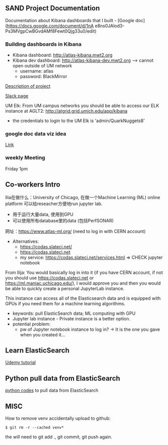 
## SAND Project Documentation

Documentation about Kibana dashboards that I built - [Google doc](https://docs.google.com/document/d/1nA
e8ns0JAlod3-Ps3MVgpCwBGvdAMf8Fewt0Qjg33u0/edit)

### Building dashboards in Kibana
- Kibana dashboard: http://atlas-kibana.mwt2.org
- Kibana dev dashboard: http://atlas-kibana-dev.mwt2.org --> cannot open outside of UM network
  - username: atlas
  - password: BlackMirror

[Description of project](https://mail.google.com/mail/u/0/#section_query/has%3Ayellow-star/FMfcgxwBVMlsdZrRPcdqJvFPCtddJzDs)

[Slack page](https://um-net-analy.slack.com/messages/DFT725D9P/)


UM Elk:
From UM campus networks you should be able to access our ELK instance at AGLT2:  http://atgrid.grid.umich.edu/app/kibana
- the credentials to login to the UM Elk is 'admin/QuarkNuggets8'


### google doc data viz idea
[Link](https://docs.google.com/document/d/1C6TU4CeRWACnS4nvKuWLn8oeIWjXKiuA0uhTnbJ_PKM/edit)


### weekly Meeting
Friday 1pm 


## Co-workers Intro
Ilia在做什么：University of Chicago, 在做一个Machine Learning (ML) online platform 可以给reseacher方便地run jupyter lab.
- 用于运行大量data, 使用到GPU
- 可以使用所有database里的data (包括PerfSONAR)

网址：https://www.atlas-ml.org/ (need to log in with CERN account)
* Alternatives: 
  - https://codas.slateci.net/
  - https://codas.slateci.net
  - my service: https://codas.slateci.net/services.html => CHECK jupyter notebook

From Ilija:
You would basically log in into it (if you have CERN account, if not you should use https://codas.slateci.net or  https://ml.maniac.uchicago.edu/), I would approve you and then you would be able to quickly create a personal JupyterLab instance.

This instance can access all of the Elasticsearch data and is equipped with GPUs if you need them for a machine learning algorithms.

- keywords: pull ElasticSearch data; ML computing with GPU
- Jupyter lab instance - Private instance is a better option.
- potential problem:
  - pw of Jupyter notebook instance to log in? -> It is the one you gave when you created it…


## Learn ElasticSearch
[Udemy tutorial](https://www.udemy.com/elasticsearch-complete-guide/learn/v4/t/lecture/7470444?start=0)


## Python pull data from ElasticSearch
[python codes](https://github.com/UM-UROP-Network-Analytics/database) to pull data from ElasticSearch


## MISC
How to remove venv accidentally upload to github:
```
$ git rm -r --cached venv*
```
the will need to git add ., git commit, git push again.
